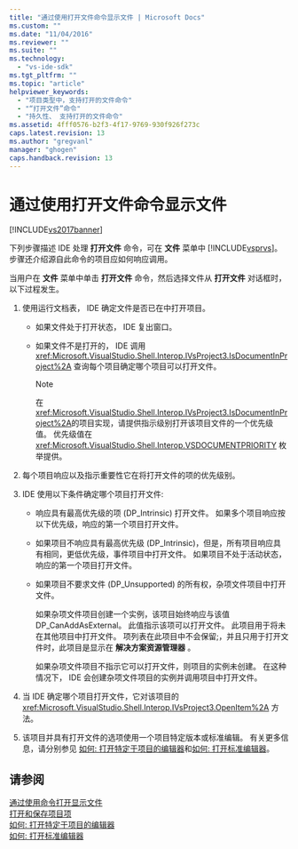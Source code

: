 ```yaml
---
title: "通过使用打开文件命令显示文件 | Microsoft Docs"
ms.custom: ""
ms.date: "11/04/2016"
ms.reviewer: ""
ms.suite: ""
ms.technology: 
  - "vs-ide-sdk"
ms.tgt_pltfrm: ""
ms.topic: "article"
helpviewer_keywords: 
  - "项目类型中，支持打开的文件命令"
  - "“打开文件”命令"
  - "持久性、 支持打开的文件命令"
ms.assetid: 4fff0576-b2f3-4f17-9769-930f926f273c
caps.latest.revision: 13
ms.author: "gregvanl"
manager: "ghogen"
caps.handback.revision: 13
---
```

# 通过使用打开文件命令显示文件
[!INCLUDE[vs2017banner](../../code-quality/includes/vs2017banner.md)]

下列步骤描述 IDE 处理 **打开文件** 命令，可在 **文件** 菜单中 [!INCLUDE[vsprvs](../../code-quality/includes/vsprvs_md.md)]。  步骤还介绍源自此命令的项目应如何响应调用。  
  
 当用户在 **文件** 菜单中单击 **打开文件** 命令，然后选择文件从 **打开文件** 对话框时，以下过程发生。  
  
1.  使用运行文档表， IDE 确定文件是否已在中打开项目。  
  
    -   如果文件处于打开状态， IDE 复出窗口。  
  
    -   如果文件不是打开的， IDE 调用 <xref:Microsoft.VisualStudio.Shell.Interop.IVsProject3.IsDocumentInProject%2A> 查询每个项目确定哪个项目可以打开文件。  
  
        > [!NOTE]
        >  在 <xref:Microsoft.VisualStudio.Shell.Interop.IVsProject3.IsDocumentInProject%2A>的项目实现，请提供指示级别打开该项目文件的一个优先级值。  优先级值在 <xref:Microsoft.VisualStudio.Shell.Interop.VSDOCUMENTPRIORITY> 枚举提供。  
  
2.  每个项目响应以及指示重要性它在将打开文件的项的优先级别。  
  
3.  IDE 使用以下条件确定哪个项目打开文件:  
  
    -   响应具有最高优先级的项 \(DP\_Intrinsic\) 打开文件。  如果多个项目响应按以下优先级，响应的第一个项目打开文件。  
  
    -   如果项目不响应具有最高优先级 \(DP\_Intrinsic\)，但是，所有项目响应具有相同，更低优先级，事件项目中打开文件。  如果项目不处于活动状态，响应的第一个项目打开文件。  
  
    -   如果项目不要求文件 \(DP\_Unsupported\) 的所有权，杂项文件项目中打开文件。  
  
         如果杂项文件项目创建一个实例，该项目始终响应与该值 DP\_CanAddAsExternal。  此值指示该项可以打开文件。  此项目用于将未在其他项目中打开文件。  项列表在此项目中不会保留;，并且只用于打开文件时，此项目是显示在 **解决方案资源管理器** 。  
  
         如果杂项文件项目不指示它可以打开文件，则项目的实例未创建。  在这种情况下， IDE 会创建杂项文件项目的实例并调用项目中打开文件。  
  
4.  当 IDE 确定哪个项目打开文件，它对该项目的 <xref:Microsoft.VisualStudio.Shell.Interop.IVsProject3.OpenItem%2A> 方法。  
  
5.  该项目并具有打开文件的选项使用一个项目特定版本或标准编辑。  有关更多信息，请分别参见 [如何: 打开特定于项目的编辑器](../../extensibility/how-to-open-project-specific-editors.md)和[如何: 打开标准编辑器](../../extensibility/how-to-open-standard-editors.md)。  
  
## 请参阅  
 [通过使用命令打开显示文件](../../extensibility/internals/displaying-files-by-using-the-open-with-command.md)   
 [打开和保存项目项](../../extensibility/internals/opening-and-saving-project-items.md)   
 [如何: 打开特定于项目的编辑器](../../extensibility/how-to-open-project-specific-editors.md)   
 [如何: 打开标准编辑器](../../extensibility/how-to-open-standard-editors.md)